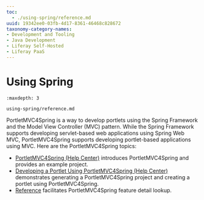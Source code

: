 ```yaml
---
toc:
  - ./using-spring/reference.md
uuid: 19342ee0-03fb-4d17-8361-46468c828672
taxonomy-category-names:
- Development and Tooling
- Java Development
- Liferay Self-Hosted
- Liferay PaaS
---
```

# Using Spring

```{toctree}
:maxdepth: 3

using-spring/reference.md
```

PortletMVC4Spring is a way to develop portlets using the Spring Framework and the Model View Controller (MVC) pattern. While the Spring Framework supports developing servlet-based web applications using Spring Web MVC, PortletMVC4Spring supports developing portlet-based applications using MVC. Here are the PortletMVC4Spring topics:

* [PortletMVC4Spring \(Help Center\)](https://help.liferay.com/hc/en-us/articles/360029850931-PortletMVC4Spring) introduces PortletMVC4Spring and provides an example project.
* [Developing a Portlet Using PortletMVC4Spring \(Help Center\)](https://help.liferay.com/hc/en-us/articles/360029028171-Developing-a-Portlet-Using-PortletMVC4Spring) demonstrates generating a PortletMVC4Spring project and creating a portlet using PortletMVC4Spring.
* [Reference](./using-spring/reference.md) facilitates PortletMVC4Spring feature detail lookup.
